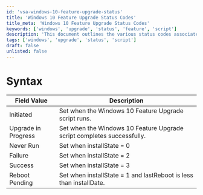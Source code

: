 ```yaml
---
id: 'vsa-windows-10-feature-upgrade-status'
title: 'Windows 10 Feature Upgrade Status Codes'
title_meta: 'Windows 10 Feature Upgrade Status Codes'
keywords: ['windows', 'upgrade', 'status', 'feature', 'script']
description: 'This document outlines the various status codes associated with the Windows 10 Feature Upgrade script, detailing what each status indicates regarding the upgrade process.'
tags: ['windows', 'upgrade', 'status', 'script']
draft: false
unlisted: false
---
```

# Syntax

| Field Value           | Description                                                  |
|-----------------------|--------------------------------------------------------------|
| Initiated             | Set when the Windows 10 Feature Upgrade script runs.        |
| Upgrade in Progress   | Set when the Windows 10 Feature Upgrade script completes successfully. |
| Never Run             | Set when installState = 0                                   |
| Failure               | Set when installState = 2                                   |
| Success               | Set when installState = 3                                   |
| Reboot Pending        | Set when installState = 1 and lastReboot is less than installDate. |



